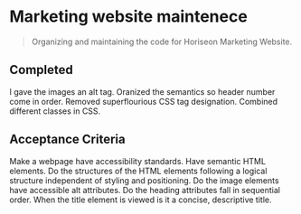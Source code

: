 # Marketing website maintenece 
>Organizing and maintaining the code for Horiseon Marketing Website.
## Completed 
I gave the images an alt tag. Oranized the semantics so header number come in order. Removed superflourious CSS tag designation. Combined different classes in CSS. 
## Acceptance Criteria
Make a webpage have accessibility standards.
Have semantic HTML elements.
Do the structures of the HTML elements following a logical structure independent of styling and positioning.
Do the image elements have accessible alt attributes.
Do the heading attributes fall in sequential order.
When the title element is viewed is it a concise, descriptive title.
